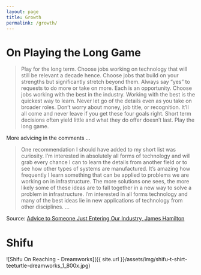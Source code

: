 ```yaml
---
layout: page
title: Growth
permalink: /growth/
---
```


# On Playing the Long Game

> Play for the long term.  Choose jobs working on technology that will still be relevant a decade hence.  Choose jobs that build on your strengths but significantly stretch beyond them. Always say “yes” to requests to do more or take on more. Each is an opportunity. Choose jobs working with the best in the industry. Working with the best is the quickest way to learn. Never let go of the details even as you take on broader roles. Don’t worry about money, job title, or recognition. It’ll all come and never leave if you get these four goals right. Short term decisions often yield little and what they do offer doesn’t last. Play the long game.

More advicing in the comments ...

> One recommendation I should have added to my short list was curiosity. I’m interested in absolutely all forms of technology and will grab every chance I can to learn the details from another field or to see how other types of systems are manufactured. It’s amazing how frequently I learn something that can be applied to problems we are working on in infrastructure. The more solutions one sees, the more likely some of these ideas are to fall together in a new way to solve a problem in infrastructure. I’m interested in all forms technology and many of the best ideas lie in new applications of technology from other disciplines. ...

Source: [Advice to Someone Just Entering Our Industry, James Hamilton](http://perspectives.mvdirona.com/2016/11/advice-to-someone-just-entering-our-industry/)

# Shifu

![Shifu On Reaching - Dreamworks]({{ site.url }}/assets/img/shifu-t-shirt-teeturtle-dreamworks_1_800x.jpg)
